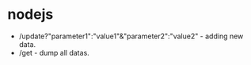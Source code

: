 # nodejs
* /update?"parameter1":"value1"&"parameter2":"value2"   - adding new data.
* /get    - dump all datas.
